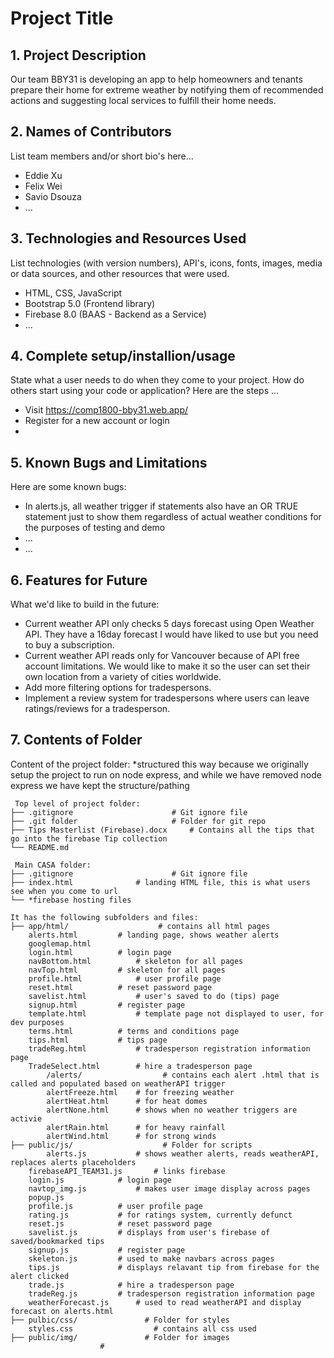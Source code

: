 # Project Title

## 1. Project Description
Our team BBY31 is developing an app to help homeowners and tenants prepare their home for extreme weather by notifying them of recommended actions and suggesting local services to fulfill their home needs.

## 2. Names of Contributors
List team members and/or short bio's here...  
* Eddie Xu
* Felix Wei
* Savio Dsouza
* ...
	
## 3. Technologies and Resources Used
List technologies (with version numbers), API's, icons, fonts, images, media or data sources, and other resources that were used.
* HTML, CSS, JavaScript
* Bootstrap 5.0 (Frontend library)
* Firebase 8.0 (BAAS - Backend as a Service)
* ...

## 4. Complete setup/installion/usage
State what a user needs to do when they come to your project.  How do others start using your code or application?
Here are the steps ...
* Visit https://comp1800-bby31.web.app/
* Register for a new account or login
* 

## 5. Known Bugs and Limitations
Here are some known bugs:
* In alerts.js, all weather trigger if statements also have an OR TRUE statement just to show them regardless of actual weather conditions for the purposes of testing and demo 
* ...
* ...

## 6. Features for Future
What we'd like to build in the future:
* Current weather API only checks 5 days forecast using Open Weather API. They have a 16day forecast I would have liked to use but you need to buy a subscription.
* Current weather API reads only for Vancouver because of API free account limitations. We would like to make it so the user can set their own location from a variety of cities worldwide.
* Add more filtering options for tradespersons.
* Implement a review system for tradespersons where users can leave ratings/reviews for a tradesperson. 
	
## 7. Contents of Folder
Content of the project folder:
*structured this way because we originally setup the project to run on node express, and while we have removed node express we have kept the structure/pathing

```
 Top level of project folder: 
├── .gitignore              		# Git ignore file
├── .git folder                		# Folder for git repo
├── Tips Masterlist (Firebase).docx     # Contains all the tips that go into the firebase Tip collection   
└── README.md

 Main CASA folder:  
├── .gitignore              		# Git ignore file
├── index.html  			# landing HTML file, this is what users see when you come to url  
└── *firebase hosting files

It has the following subfolders and files:
├── app/html/                	 # contains all html pages 
	alerts.html			# landing page, shows weather alerts
	googlemap.html			
	login.html			# login page
	navBottom.html			# skeleton for all pages
	navTop.html			# skeleton for all pages
	profile.html			# user profile page
	reset.html			# reset password page
	savelist.html			# user's saved to do (tips) page
	signup.html			# register page
	template.html			# template page not displayed to user, for dev purposes
	terms.html			# terms and conditions page 
	tips.html			# tips page
	tradeReg.html			# tradesperson registration information page
	TradeSelect.html		# hire a tradesperson page
    	/alerts/                  # contains each alert .html that is called and populated based on weatherAPI trigger
		alertFreeze.html 	# for freezing weather
		alertHeat.html   	# for heat domes
		alertNone.html   	# shows when no weather triggers are activie
		alertRain.html		# for heavy rainfall
		alertWind.html		# for strong winds
├── public/js/              	  # Folder for scripts
    	alerts.js			# shows weather alerts, reads weatherAPI, replaces alerts placeholders
	firebaseAPI_TEAM31.js		# links firebase
	login.js			# login page
	navtop_img.js			# makes user image display across pages
	popup.js			
	profile.js			# user profile page
	rating.js			# for ratings system, currently defunct
	reset.js			# reset password page
	savelist.js			# displays from user's firebase of saved/bookmarked tips
	signup.js			# register page
	skeleton.js			# used to make navbars across pages
	tips.js				# displays relavant tip from firebase for the alert clicked
	trade.js 			# hire a tradesperson page
	tradeReg.js			# tradesperson registration information page
	weatherForecast.js		# used to read weatherAPI and display forecast on alerts.html 
├── pulbic/css/           	  # Folder for styles
    styles.css    	    		# contains all css used 
├── public/img/           	  # Folder for images
          	        # 


```


